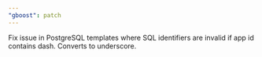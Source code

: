 ```yaml
---
"gboost": patch
---
```


Fix issue in PostgreSQL templates where SQL identifiers are invalid if app id contains dash. Converts to underscore.
